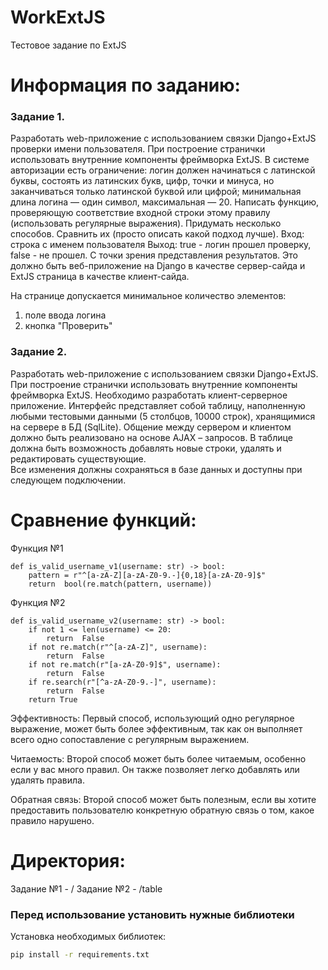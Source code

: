 
# WorkExtJS
Тестовое задание по ExtJS

# Информация по заданию: 
### Задание 1.
Разработать web-приложение с использованием связки Django+ExtJS проверки имени пользователя. При построение странички использовать внутренние компоненты фреймворка ExtJS. 
В системе авторизации есть ограничение: логин должен начинаться с латинской буквы, состоять из латинских букв, цифр, точки и минуса, но заканчиваться только латинской буквой или цифрой; минимальная длина логина — один символ, максимальная — 20. Написать функцию, проверяющую соответствие входной строки этому правилу (использовать регулярные выражения). Придумать несколько способов. Сравнить их (просто описать какой подход лучше). 
Вход: строка с именем пользователя
Выход: true - логин прошел проверку, false - не прошел.
С точки зрения представления результатов.
Это должно быть веб-приложение на Django в качестве сервер-сайда и ExtJS страница в качестве клиент-сайда.

На странице допускается минимальное количество элементов:
1) поле ввода логина
2) кнопка "Проверить"

### Задание 2.
Разработать web-приложение с использованием связки Django+ExtJS. При построение странички использовать внутренние компоненты фреймворка ExtJS.
Необходимо разработать клиент-серверное приложение. Интерфейс представляет собой таблицу, наполненную любыми тестовыми данными (5 столбцов, 10000 строк), хранящимися на сервере в БД (SqlLite). 
Общение между сервером и клиентом должно быть реализовано на основе AJAX – запросов.
В таблице должна быть возможность добавлять новые строки, удалять и редактировать существующие.  
Все изменения должны сохраняться в базе данных и доступны при следующем подключении.


# Сравнение функций:
Функция №1

    def is_valid_username_v1(username: str) -> bool:
	    pattern = r"^[a-zA-Z][a-zA-Z0-9.-]{0,18}[a-zA-Z0-9]$"
	    return  bool(re.match(pattern, username))

Функция №2
   
    def is_valid_username_v2(username: str) -> bool:
	    if not 1 <= len(username) <= 20:  
		    return  False
	    if not re.match(r"^[a-zA-Z]", username):
		    return  False
	    if not re.match(r"[a-zA-Z0-9]$", username):
		    return  False
	    if re.search(r"[^a-zA-Z0-9.-]", username):
		    return  False
	    return True

Эффективность: Первый способ, использующий одно регулярное выражение, может быть более эффективным, так как он выполняет всего одно сопоставление с регулярным выражением.

Читаемость: Второй способ может быть более читаемым, особенно если у вас много правил. Он также позволяет легко добавлять или удалять правила.

Обратная связь: Второй способ может быть полезным, если вы хотите предоставить пользователю конкретную обратную связь о том, какое правило нарушено.

# Директория:
Задание №1 - /
Задание №2 - /table

### Перед использование установить нужные библиотеки
Установка необходимых библиотек:
```sh
pip install -r requirements.txt
```
